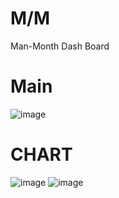 # M/M
Man-Month Dash Board

# Main
![image](https://user-images.githubusercontent.com/56239516/100054680-e1373b80-2e65-11eb-99f2-1949d686d1fe.png)

# CHART
![image](https://user-images.githubusercontent.com/56239516/100054631-c1a01300-2e65-11eb-9ede-9f9fe1b04635.png)
![image](https://user-images.githubusercontent.com/56239516/100054646-cc5aa800-2e65-11eb-9d50-40e96c70a3a1.png)
